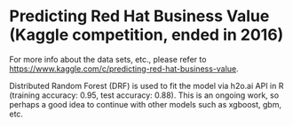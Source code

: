 # Predicting Red Hat Business Value (Kaggle competition, ended in 2016)
For more info about the data sets, etc., please refer to https://www.kaggle.com/c/predicting-red-hat-business-value.

Distributed Random Forest (DRF) is used to fit the model via h2o.ai API in R (training accuracy: 0.95, test accuracy: 0.88). This is an ongoing work, so perhaps a good idea to continue with other models such as xgboost, gbm, etc.


